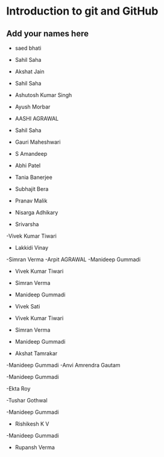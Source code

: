 # Introduction to git and GitHub
## Add your names here

- saed bhati


- Sahil Saha
- Akshat Jain


- Sahil Saha
- Ashutosh Kumar Singh

- Ayush Morbar
- AASHI AGRAWAL
- Sahil Saha


- Gauri Maheshwari
- S Amandeep
- Abhi Patel
- Tania Banerjee
- Subhajit Bera

- Pranav Malik

- Nisarga Adhikary

- Srivarsha

-Vivek Kumar Tiwari

- Lakkidi Vinay

-Simran Verma 
-Arpit AGRAWAL
-Manideep Gummadi

- Vivek Kumar Tiwari

- Simran Verma 

- Manideep Gummadi

- Vivek Sati

- Vivek Kumar Tiwari
- Simran Verma 


- Manideep Gummadi
- Akshat Tamrakar

-Manideep Gummadi
-Anvi Amrendra Gautam

-Manideep Gummadi

-Ekta Roy




-Tushar Gothwal

-Manideep Gummadi
- Rishikesh K V

-Manideep Gummadi
- Rupansh Verma

